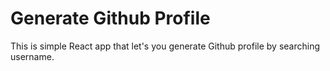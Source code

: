 # Generate Github Profile

This is simple React app that let's you generate Github profile by searching username.
